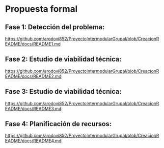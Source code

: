 # Propuesta formal

## Fase 1: Detección del problema:
https://github.com/arodovi852/ProyectoIntermodularGrupal/blob/CreacionREADME/docs/README1.md

## Fase 2: Estudio de viabilidad técnica:
https://github.com/arodovi852/ProyectoIntermodularGrupal/blob/CreacionREADME/docs/README2.md

## Fase 3: Estudio de viabilidad técnica:
https://github.com/arodovi852/ProyectoIntermodularGrupal/blob/CreacionREADME/docs/README3.md

## Fase 4: Planificación de recursos:
https://github.com/arodovi852/ProyectoIntermodularGrupal/blob/CreacionREADME/docs/README4.md
